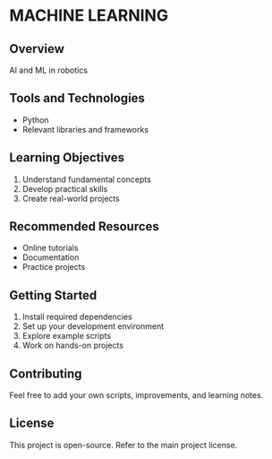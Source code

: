 ﻿# MACHINE LEARNING

## Overview
AI and ML in robotics

## Tools and Technologies
- Python
- Relevant libraries and frameworks

## Learning Objectives
1. Understand fundamental concepts
2. Develop practical skills
3. Create real-world projects

## Recommended Resources
- Online tutorials
- Documentation
- Practice projects

## Getting Started
1. Install required dependencies
2. Set up your development environment
3. Explore example scripts
4. Work on hands-on projects

## Contributing
Feel free to add your own scripts, improvements, and learning notes.

## License
This project is open-source. Refer to the main project license.
